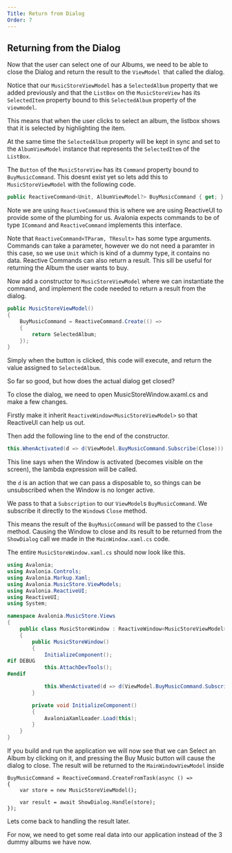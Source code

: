 ```yaml
---
Title: Return from Dialog
Order: 7
---
```


## Returning from the Dialog

Now that the user can select one of our Albums, we need to be able to close the Dialog and return the result to the `ViewModel `that called the dialog.

Notice that our `MusicStoreViewModel` has a `SelectedAlbum` property that we added previously and that the `ListBox` on the `MusicStoreView` has its `SelectedItem` property bound to this `SelectedAlbum` property of the `viewmodel`.

This means that when the user clicks to select an album, the listbox shows that it is selected by highlighting the item.

At the same time the `SelectedAlbum` property will be kept in sync and set to the `AlbumViewModel` instance that represents the `SelectedItem` of the `ListBox`.

The `Button` of the `MusicStoreView` has its `Command` property bound to `BuyMusicCommand`. This doesnt exist yet so lets add this to `MusicStoreViewModel` with the following code.

```c#
public ReactiveCommand<Unit, AlbumViewModel?> BuyMusicCommand { get; }
```

Note we are using `ReactiveCommand` this is where we are using ReactiveUI to provide some of the plumbing for us. Avalonia expects commands to be of type `ICommand` and `ReactiveCommand` implements this interface.

Note that `ReactiveCommand<TParam, TResult>` has some type arguments. Commands can take a parameter, however we do not need a paramter in this case, so we use `Unit` which is kind of a dummy type, it contains no data. Reactive Commands can also return a result. This sill be useful for returning the Album the user wants to buy.

Now add a constructor to `MusicStoreViewModel` where we can instantiate the command, and implement the code needed to return a result from the dialog.

```c#
public MusicStoreViewModel()
{
    BuyMusicCommand = ReactiveCommand.Create(() =>
    {
        return SelectedAlbum;
    });
}
```

Simply when the button is clicked, this code will execute, and return the value assigned to `SelectedAlbum`.

So far so good, but how does the actual dialog get closed?

To close the dialog, we need to open MusicStoreWindow.axaml.cs and make a few changes.

Firstly make it inherit `ReactiveWindow<MusicStoreViewModel>` so that ReactiveUI can help us out.

Then add the following line to the end of the constructor.

```csharp
this.WhenActivated(d => d(ViewModel.BuyMusicCommand.Subscribe(Close)));
```

This line says when the Window is activated (becomes visible on the screen), the lambda expression will be called.

the `d` is an action that we can pass a disposable to, so things can be unsubscribed when the Window is no longer active.

We pass to that a `Subscription` to our `ViewModel`s `BuyMusicCommand`. We subscribe it directly to the `Window`s `Close` method.

This means the result of the `BuyMusicCommand` will be passed to the `Close` method. Causing the Window to close and its result to be returned from the `ShowDialog` call we made in the `MainWindow.xaml.cs` code.



The entire `MusicStoreWindow.xaml.cs` should now look like this.

```c#
using Avalonia;
using Avalonia.Controls;
using Avalonia.Markup.Xaml;
using Avalonia.MusicStore.ViewModels;
using Avalonia.ReactiveUI;
using ReactiveUI;
using System;

namespace Avalonia.MusicStore.Views
{
    public class MusicStoreWindow : ReactiveWindow<MusicStoreViewModel>
    {
        public MusicStoreWindow()
        {
            InitializeComponent();
#if DEBUG
            this.AttachDevTools();
#endif

            this.WhenActivated(d => d(ViewModel.BuyMusicCommand.Subscribe(Close)));
        }

        private void InitializeComponent()
        {
            AvaloniaXamlLoader.Load(this);
        }
    }
}
```



If you build and run the application we will now see that we can Select an Album by clicking on it, and pressing the Buy Music button will cause the dialog to close. The result will be returned to the `MainWindowViewModel` inside

```
BuyMusicCommand = ReactiveCommand.CreateFromTask(async () =>
{
    var store = new MusicStoreViewModel();

    var result = await ShowDialog.Handle(store);
});
```

Lets come back to handling the result later.

For now, we need to get some real data into our application instead of the 3 dummy albums we have now.